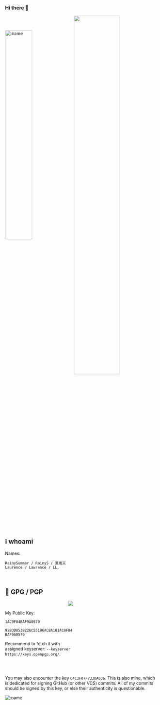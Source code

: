 ### Hi there 👋

<!--
**RainySummerLuo/RainySummerLuo** is a ✨ _special_ ✨ repository because its `README.md` (this file) appears on your GitHub profile.

Here are some ideas to get you started:

- 🔭 I’m currently working on ...
- 🌱 I’m currently learning ...
- 👯 I’m looking to collaborate on ...
- 🤔 I’m looking for help with ...
- 💬 Ask me about ...
- 📫 How to reach me: ...
- 😄 Pronouns: ...
- ⚡ Fun fact: ...
-->

<img align="right" src="https://github-readme-stats.vercel.app/api?username=RainySummerLuo&theme=github_dark&show_icons=true" width="55%" />

<br/><br/>

<img src="https://count.getloli.com/get/@:rainysummer?theme=gelbooru" alt=":name" width="42%" />

<br/>

## :information_source: whoami

Names:
```
RainySummer / RainyS / 夏雨天
Laurence / Lawrence / LL.
```

<br/>

##  :key: GPG / PGP

<img align="right" src="https://github-readme-stats.vercel.app/api/top-langs/?username=RainySummerLuo&theme=github_dark&layout=compact&langs_count=20" />

<br/>

My Public Key:

`1AC9F04BAF9A0570`

`92B3D853B226C55196ACBA101AC9F04BAF9A0570`

Recommend to fetch it with assigned keyserver: `--keyserver https://keys.openpgp.org/`.

<br/><br/>

You may also encounter the key `C4C3F07F733DA036`. This is also mine, which is dedicated for signing GitHub (or other VCS) commits. All of my commits should be signed by this key, or else their authenticity is questionable.

<img src="https://user-images.githubusercontent.com/12462465/116179562-7c7f5600-a70f-11eb-824e-c6eaa8ed306b.png" alt=":name" />
